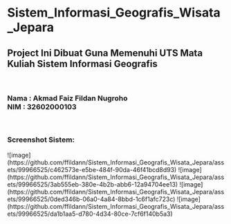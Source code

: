 # Sistem_Informasi_Geografis_Wisata_Jepara

<h2><b>Project Ini Dibuat Guna Memenuhi UTS Mata Kuliah Sistem Informasi Geografis</b></h2><br>

<h3>
  Nama  : Akmad Faiz Fildan Nugroho<br>
  NIM   : 32602000103
</h3><br>
<h3>Screenshot Sistem:</h3>
![image](https://github.com/ffildann/Sistem_Informasi_Geografis_Wisata_Jepara/assets/99966525/c462573e-e5be-484f-90da-46f41bcd8d93)
![image](https://github.com/ffildann/Sistem_Informasi_Geografis_Wisata_Jepara/assets/99966525/3ab555eb-380e-4b2b-abb6-12a94704ee13)
![image](https://github.com/ffildann/Sistem_Informasi_Geografis_Wisata_Jepara/assets/99966525/0ded346b-06a0-4a84-8bbd-1c6f1afc723c)
![image](https://github.com/ffildann/Sistem_Informasi_Geografis_Wisata_Jepara/assets/99966525/da1b1aa5-d780-4d34-80ce-7cf6f140b5a3)

